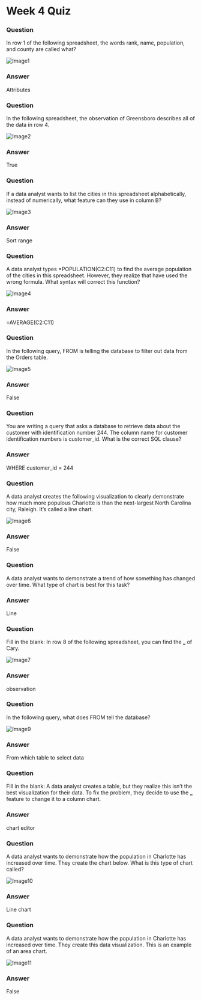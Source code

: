 # Week 4 Quiz

### Question

In row 1 of the following spreadsheet, the words rank, name, population, and county are called what?

![Image1](Images/1.PNG)

### Answer

Attributes

### Question

In the following spreadsheet, the observation of Greensboro describes all of the data in row 4.

![Image2](Images/1.PNG)

### Answer

True

### Question

If a data analyst wants to list the cities in this spreadsheet alphabetically, instead of numerically, what feature can they use in column B?

![Image3](Images/1.PNG)

### Answer

Sort range

### Question

A data analyst types =POPULATION(C2:C11) to find the average population of the cities in this spreadsheet. However, they realize that have used the wrong formula. What syntax will correct this function?

![Image4](Images/1.PNG)

### Answer

=AVERAGE(C2:C11)

### Question

In the following query, FROM is telling the database to filter out data from the Orders table.

![Image5](Images/5.PNG)

### Answer

False

### Question

You are writing a query that asks a database to retrieve data about the customer with identification number 244. The column name for customer identification numbers is customer_id. What is the correct SQL clause?

### Answer

WHERE customer_id = 244

### Question

A data analyst creates the following visualization to clearly demonstrate how much more populous Charlotte is than the next-largest North Carolina city, Raleigh. It’s called a line chart.

![Image6](Images/7.PNG)

### Answer

False

### Question

A data analyst wants to demonstrate a trend of how something has changed over time. What type of chart is best for this task?

### Answer

Line

### Question

Fill in the blank: In row 8 of the following spreadsheet, you can find the **\_** of Cary.

![Image7](Images/1.PNG)

### Answer

observation

### Question

In the following query, what does FROM tell the database?

![Image9](Images/5.PNG)

### Answer

From which table to select data

### Question

Fill in the blank: A data analyst creates a table, but they realize this isn’t the best visualization for their data. To fix the problem, they decide to use the **\_** feature to change it to a column chart.

### Answer

chart editor

### Question

A data analyst wants to demonstrate how the population in Charlotte has increased over time. They create the chart below. What is this type of chart called?

![Image10](Images/8.PNG)

### Answer

Line chart

### Question

A data analyst wants to demonstrate how the population in Charlotte has increased over time. They create this data visualization. This is an example of an area chart.

![Image11](Images/8.PNG)

### Answer

False
